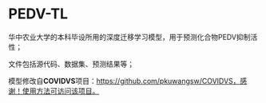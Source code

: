# PEDV-TL
华中农业大学的本科毕设所用的深度迁移学习模型，用于预测化合物PEDV抑制活性；

文件包括源代码、数据集、预测结果等；

模型修改自**COVIDVS**项目：https://github.com/pkuwangsw/COVIDVS，感谢！使用方法可访问该项目。
